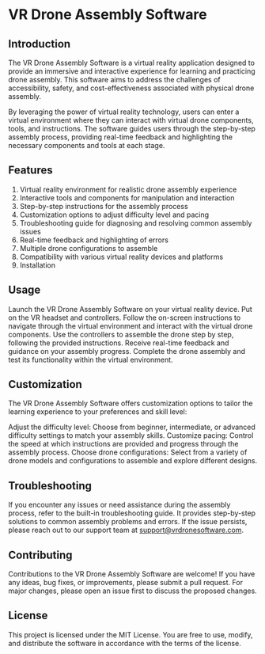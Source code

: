 # VR Drone Assembly Software
## Introduction
The VR Drone Assembly Software is a virtual reality application designed to provide an immersive and interactive experience for learning and practicing drone assembly. This software aims to address the challenges of accessibility, safety, and cost-effectiveness associated with physical drone assembly.

By leveraging the power of virtual reality technology, users can enter a virtual environment where they can interact with virtual drone components, tools, and instructions. The software guides users through the step-by-step assembly process, providing real-time feedback and highlighting the necessary components and tools at each stage.

## Features
1. Virtual reality environment for realistic drone assembly experience
2. Interactive tools and components for manipulation and interaction
3. Step-by-step instructions for the assembly process
4. Customization options to adjust difficulty level and pacing
5. Troubleshooting guide for diagnosing and resolving common assembly issues
6. Real-time feedback and highlighting of errors
7. Multiple drone configurations to assemble
8. Compatibility with various virtual reality devices and platforms
9. Installation

## Usage
Launch the VR Drone Assembly Software on your virtual reality device.
Put on the VR headset and controllers.
Follow the on-screen instructions to navigate through the virtual environment and interact with the virtual drone components.
Use the controllers to assemble the drone step by step, following the provided instructions.
Receive real-time feedback and guidance on your assembly progress.
Complete the drone assembly and test its functionality within the virtual environment.
## Customization
The VR Drone Assembly Software offers customization options to tailor the learning experience to your preferences and skill level:

Adjust the difficulty level: Choose from beginner, intermediate, or advanced difficulty settings to match your assembly skills.
Customize pacing: Control the speed at which instructions are provided and progress through the assembly process.
Choose drone configurations: Select from a variety of drone models and configurations to assemble and explore different designs.
## Troubleshooting
If you encounter any issues or need assistance during the assembly process, refer to the built-in troubleshooting guide. It provides step-by-step solutions to common assembly problems and errors. If the issue persists, please reach out to our support team at support@vrdronesoftware.com.

## Contributing
Contributions to the VR Drone Assembly Software are welcome! If you have any ideas, bug fixes, or improvements, please submit a pull request. For major changes, please open an issue first to discuss the proposed changes.

## License
This project is licensed under the MIT License. You are free to use, modify, and distribute the software in accordance with the terms of the license.
